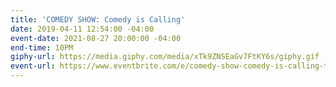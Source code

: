 ```yaml
---
title: 'COMEDY SHOW: Comedy is Calling'
date: 2019-04-11 12:54:00 -04:00
event-date: 2021-08-27 20:00:00 -04:00
end-time: 10PM
giphy-url: https://media.giphy.com/media/xTk9ZNSEaGv7FtKY6s/giphy.gif
event-url: https://www.eventbrite.com/e/comedy-show-comedy-is-calling-tickets-167936284949
---
```


